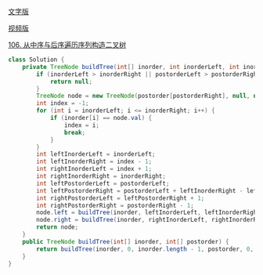 [文字版](https://programmercarl.com/0106.%E4%BB%8E%E4%B8%AD%E5%BA%8F%E4%B8%8E%E5%90%8E%E5%BA%8F%E9%81%8D%E5%8E%86%E5%BA%8F%E5%88%97%E6%9E%84%E9%80%A0%E4%BA%8C%E5%8F%89%E6%A0%91.html)

[视频版](https://www.bilibili.com/video/BV1vW4y1i7dn)

[106. 从中序与后序遍历序列构造二叉树](https://leetcode.cn/problems/construct-binary-tree-from-inorder-and-postorder-traversal)

```Java
class Solution {
    private TreeNode buildTree(int[] inorder, int inorderLeft, int inorderRight, int[] postorder, int postorderLeft, int postorderRight) {
        if (inorderLeft > inorderRight || postorderLeft > postorderRight) {
            return null;
        }
        TreeNode node = new TreeNode(postorder[postorderRight], null, null);
        int index = -1;
        for (int i = inorderLeft; i <= inorderRight; i++) {
            if (inorder[i] == node.val) {
                index = i;
                break;
            }
        }
        int leftInorderLeft = inorderLeft;
        int leftInorderRight = index - 1;
        int rightInorderLeft = index + 1;
        int rightInorderRight = inorderRight;
        int leftPostorderLeft = postorderLeft;
        int leftPostorderRight = postorderLeft + leftInorderRight - leftInorderLeft;
        int rightPostorderLeft = leftPostorderRight + 1;
        int rightPostorderRight = postorderRight - 1;
        node.left = buildTree(inorder, leftInorderLeft, leftInorderRight, postorder, leftPostorderLeft, leftPostorderRight);
        node.right = buildTree(inorder, rightInorderLeft, rightInorderRight, postorder, rightPostorderLeft, rightPostorderRight);
        return node;
    }
    public TreeNode buildTree(int[] inorder, int[] postorder) {
        return buildTree(inorder, 0, inorder.length - 1, postorder, 0, postorder.length - 1);
    }
}
```